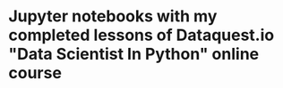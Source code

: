 # Jupyter notebooks with my completed lessons of Dataquest.io  "Data Scientist In Python" online course